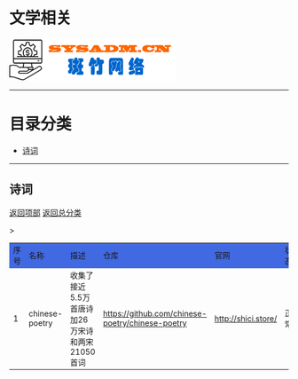 # 文学相关

<a href="https://www.sysadm.cn" target="_blank"><img src="./images/sysadm.png"></a>

---
# <a id="catalog">目录分类 </a>
  - <a href="#poetry">诗词</a>


---
## <a id="poetry">诗词</a>
<a href="#catalog">返回项部</a>     [返回总分类](./README.md)
<table>
<tr bgcolor="#4169E1">
    <td>序号</td> <td>名称</td> <td>描述</td> <td>仓库</td> <td>官网</td>><td>状态</td><td>备注</td>
</tr>

<tr>
   <td>1</td> <td>chinese-poetry</td><td>收集了接近5.5万首唐诗加26万宋诗和两宋21050首词</td>
   <td><a href="https://github.com/chinese-poetry/chinese-poetry" target="_blank">https://github.com/chinese-poetry/chinese-poetry</a> </td>
   <td> <a href="http://shici.store/" target="_blank">http://shici.store/</a> </td>
   <td>正常</td><td></td>
</tr>

</table>



